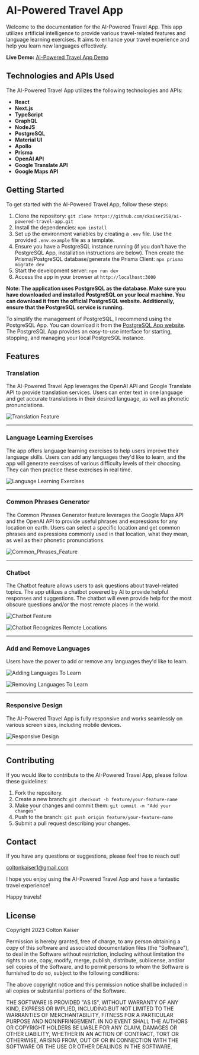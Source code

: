 # AI-Powered Travel App

Welcome to the documentation for the AI-Powered Travel App. This app utilizes artificial intelligence to provide various travel-related features and language learning exercises. It aims to enhance your travel experience and help you learn new languages effectively.

**Live Demo:** [AI-Powered Travel App Demo](https://aitravelapp.vercel.app/)

## Technologies and APIs Used

The AI-Powered Travel App utilizes the following technologies and APIs:

- **React**
- **Next.js**
- **TypeScript**
- **GraphQL**
- **NodeJS**
- **PostgreSQL**
- **Material UI**
- **Apollo**
- **Prisma**
- **OpenAI API**
- **Google Translate API**
- **Google Maps API**

## Getting Started

To get started with the AI-Powered Travel App, follow these steps:

1. Clone the repository: `git clone https://github.com/ckaiser258/ai-powered-travel-app.git`
2. Install the dependencies: `npm install`
3. Set up the environment variables by creating a `.env` file. Use the provided `.env.example` file as a template.
4. Ensure you have a PostgreSQL instance running (if you don't have the PostgreSQL App, installation instructions are below). Then create the Prisma/PostgreSQL database/generate the Prisma Client: `npx prisma migrate dev`
5. Start the development server: `npm run dev`
6. Access the app in your browser at `http://localhost:3000`

**Note: The application uses PostgreSQL as the database. Make sure you have downloaded and installed PostgreSQL on your local machine. You can download it from the official PostgreSQL website. Additionally, ensure that the PostgreSQL service is running.**

To simplify the management of PostgreSQL, I recommend using the PostgreSQL App. You can download it from the [PostgreSQL App website](https://postgresapp.com). The PostgreSQL App provides an easy-to-use interface for starting, stopping, and managing your local PostgreSQL instance.

## Features

### Translation

The AI-Powered Travel App leverages the OpenAI API and Google Translate API to provide translation services. Users can enter text in one language and get accurate translations in their desired language, as well as phonetic pronunciations.

![Translation Feature](https://github.com/ckaiser258/ai-powered-travel-app/assets/62724182/a2608faf-c53a-4989-874a-acfdd5df11ec)

---

### Language Learning Exercises

The app offers language learning exercises to help users improve their language skills. Users can add any languages they'd like to learn, and the app will generate exercises of various difficulty levels of their choosing. They can then practice these exercises in real time.

![Language Learning Exercises](https://github.com/ckaiser258/ai-powered-travel-app/assets/62724182/74393a97-ea82-4b2a-8c61-7a6d848d5e3b)

---

### Common Phrases Generator

The Common Phrases Generator feature leverages the Google Maps API and the OpenAI API to provide useful phrases and expressions for any location on earth. Users can select a specific location and get common phrases and expressions commonly used in that location, what they mean, as well as their phonetic pronunciations.

![Common_Phrases_Feature](https://github.com/ckaiser258/ai-powered-travel-app/assets/62724182/1b34b3e3-722e-465a-ad62-06dee18d4ec1)

---

### Chatbot

The Chatbot feature allows users to ask questions about travel-related topics. The app utilizes a chatbot powered by AI to provide helpful responses and suggestions. The chatbot will even provide help for the most obscure questions and/or the most remote places in the world.

![Chatbot Feature](https://github.com/ckaiser258/ai-powered-travel-app/assets/62724182/3c017471-6030-4e6a-a8bd-21a79e9dadf7)

![Chatbot Recognizes Remote Locations](https://github.com/ckaiser258/ai-powered-travel-app/assets/62724182/f62d45ad-9de8-468a-9ebf-e5ecdcbf3441)

---

### Add and Remove Languages

Users have the power to add or remove any languages they'd like to learn.

![Adding Languages To Learn](https://github.com/ckaiser258/ai-powered-travel-app/assets/62724182/ffefb307-03ae-409f-8036-ea8f1274625a)

![Removing Languages To Learn](https://github.com/ckaiser258/ai-powered-travel-app/assets/62724182/b9a7fe39-5bf7-45bd-aec3-58d09fd9da24)

---

### Responsive Design

The AI-Powered Travel App is fully responsive and works seamlessly on various screen sizes, including mobile devices.

![Responsive Design](https://github.com/ckaiser258/ai-powered-travel-app/assets/62724182/cbf07b9a-6ac3-4ab1-bbf0-a5895c662c65)

---

## Contributing

If you would like to contribute to the AI-Powered Travel App, please follow these guidelines:

1. Fork the repository.
2. Create a new branch: `git checkout -b feature/your-feature-name`
3. Make your changes and commit them: `git commit -m "Add your changes"`
4. Push to the branch: `git push origin feature/your-feature-name`
5. Submit a pull request describing your changes.

## Contact

If you have any questions or suggestions, please feel free to reach out!

coltonkaiser1@gmail.com

I hope you enjoy using the AI-Powered Travel App and have a fantastic travel experience!

Happy travels!

## License

Copyright 2023 Colton Kaiser

Permission is hereby granted, free of charge, to any person obtaining a copy of this software and associated documentation files (the "Software"), to deal in the Software without restriction, including without limitation the rights to use, copy, modify, merge, publish, distribute, sublicense, and/or sell copies of the Software, and to permit persons to whom the Software is furnished to do so, subject to the following conditions:

The above copyright notice and this permission notice shall be included in all copies or substantial portions of the Software.

THE SOFTWARE IS PROVIDED "AS IS", WITHOUT WARRANTY OF ANY KIND, EXPRESS OR IMPLIED, INCLUDING BUT NOT LIMITED TO THE WARRANTIES OF MERCHANTABILITY, FITNESS FOR A PARTICULAR PURPOSE AND NONINFRINGEMENT. IN NO EVENT SHALL THE AUTHORS OR COPYRIGHT HOLDERS BE LIABLE FOR ANY CLAIM, DAMAGES OR OTHER LIABILITY, WHETHER IN AN ACTION OF CONTRACT, TORT OR OTHERWISE, ARISING FROM, OUT OF OR IN CONNECTION WITH THE SOFTWARE OR THE USE OR OTHER DEALINGS IN THE SOFTWARE.
